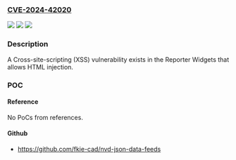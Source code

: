 ### [CVE-2024-42020](https://cve.mitre.org/cgi-bin/cvename.cgi?name=CVE-2024-42020)
![](https://img.shields.io/static/v1?label=Product&message=One&color=blue)
![](https://img.shields.io/static/v1?label=Version&message=12.1%3C%3D%2012.1%20&color=brighgreen)
![](https://img.shields.io/static/v1?label=Vulnerability&message=n%2Fa&color=brighgreen)

### Description

A Cross-site-scripting (XSS) vulnerability exists in the Reporter Widgets that allows HTML injection.

### POC

#### Reference
No PoCs from references.

#### Github
- https://github.com/fkie-cad/nvd-json-data-feeds

